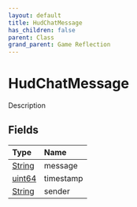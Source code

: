 ```yaml
---
layout: default
title: HudChatMessage
has_children: false
parent: Class
grand_parent: Game Reflection
---
```

# HudChatMessage
Description 

## Fields

| Type | Name |
|:----------|:--------------|
| [String](/riftbreaker-wiki/docs/game-reflection/components/string/) | message |
| [uint64](/riftbreaker-wiki/docs/game-reflection/components/uint64/) | timestamp |
| [String](/riftbreaker-wiki/docs/game-reflection/components/string/) | sender |

